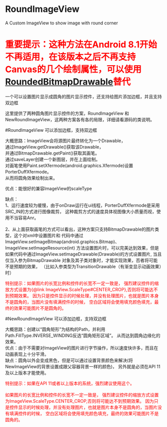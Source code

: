 # RoundImageView
A Custom ImageView to show image with round corner

# <font color="red">重要提示：这种方法在Android 8.1开始不再适用，在该版本之后不再支持Canvas的几个绘制属性，可以使用[RoundedBitmapDrawable](https://developer.android.com/reference/android/support/v4/graphics/drawable/RoundedBitmapDrawable?hl=ru)替代</font>

一个可以设置图片显示成圆角的图片显示控件，还支持给图片添加边框，并且支持双边框

这里提供了两种圆角图片显示控件的方案，RoundImageView 和 NewRoundImageView，这两种方案各有各的局限，详细请看源码的类说明。


#RoundImageView
可以添加边框，支持双边框<br>

<p>大概思路：ImageView会将源图片最终转化为一个Drawable，<br>
通过ImageView.getDrawable()获取该Drawable，<br>
并通过BitmapDrawable.getPaint()获取其画笔。<br>
通过saveLayer创建一个新图层，并在上面绘制。<br>
对画笔使用Paint.setXfermode(android.graphics.Xfermode)设置PorterDuffXfermode。<br>
从而将圆角效果绘制出来。<br>
<p>优点：能很好的兼容ImageView的scaleType<br>
<p>缺点：<br>
 1、运行速度较为缓慢，由于onDraw运行在ui线程，PorterDuffXfermode是采用SRC_IN的方式进行图像裁剪，
这种裁剪方式的速度具体视图像大小质量而视，使用不当容易Anr。<br><br>
2、从上面获取画笔的方式可以看出，这种方案只支持BitmapDrawable的图片类型，这个对xml中设置图片和
代码中通过ImageView.setImageBitmap(android.graphics.Bitmap)、ImageView.setImageResource(int)
方法设置图片时，可以完美达到效果，但是如果代码中通过ImageView.setImageDrawable(Drawable)的方式设置图片,
当且仅当入参为BitmapDrawable 对象及其子类对象时，才能实现效果，否者将可能不是预期的效果，
（比如入参类型为TransitionDrawable（有渐变显示动画效果）时）

<p><font color="#FF0000">
特别提示：如果图片的长宽比例和控件的长宽不一定一致是，
强烈建议控件的缩放方式设置为{@link ImageView.ScaleType#CENTER_CROP},否则将可能达不到预期效果。
因为只是控件显示的时候处理，并没有处理图片，也就是图片本身不是圆角的，当图片没有填满控件的时候，
空白区域将会使用填充颜色填充，最终的效果可能图片不是圆角的。

</font>

#NewRoundImageView
可以添加边框，支持双边框<br>

<p>大概思路：创建以“圆角矩形”为结构的Path，并利用Path.FillType.INVERSE_WINDING反选“圆角矩形区域”。
从而达到圆角边缘化的效果。<br>
优点：由于不需要对ImageView的图片进行字节操作，所以速度快许多，而且在动画表现上十分平滑。<br>
缺点：圆角以外会变成黑色，但是可以通过设置背景颜色来解决(将NewImageView的背景设置成跟父容器背景一样的颜色)，
另外就是必须在API 11及以上版本才能使用。<br>

<p><font color="#FF0000">
特别提示：如果在API 11或者以上版本的系统，强烈建议使用这个。<br><br>
如果图片的长宽比例和控件的长宽不一定一致是，
强烈建议控件的缩放方式设置为ImageView.ScaleType.CENTER_CROP,否则将可能达不到预期效果。
因为只是控件显示的时候处理，并没有处理图片，也就是图片本身不是圆角的，当图片没有填满控件的时候，
空白区域将会使用填充颜色填充，最终的效果可能图片不是圆角的。
</font>
